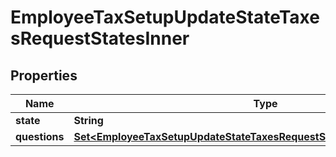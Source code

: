 

# EmployeeTaxSetupUpdateStateTaxesRequestStatesInner


## Properties

| Name | Type | Description | Notes |
|------------ | ------------- | ------------- | -------------|
|**state** | **String** |  |  |
|**questions** | [**Set&lt;EmployeeTaxSetupUpdateStateTaxesRequestStatesInnerQuestionsInner&gt;**](EmployeeTaxSetupUpdateStateTaxesRequestStatesInnerQuestionsInner.md) |  |  [optional] |



